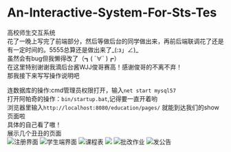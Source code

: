 # An-Interactive-System-For-Sts-Tes
高校师生交互系统<br>
花了一晚上写完了前端部分，然后等做后台的同学做出来，再前后端联调花了还是有一定时间的。5555总算还是做出来了_(:з」∠)_<br>
虽然会有bug但我懒得改了（┓( ´∀` )┏）<br>
在这里特别谢谢我滴后台酱WJJ俊哥赛高！感谢俊哥的不离不弃！<br>
那我接下来写写操作说明吧<br>


连数据库的操作:cmd管理员权限打开，输入`net start mysql57`<br>
打开阿帕奇的操作：`bin/startup.bat`,记得要一直开着哟<br>
浏览器里输入`http://localhost:8080/education/pages/`
就能到达我们的show页面啦<br>
具体的自己看了嗷！<br>
展示几个丑丑的页面<br>
![](https://s1.ax1x.com/2018/11/12/iLDZw9.png "注册界面")
![](https://s1.ax1x.com/2018/11/12/iLrWEd.png "学生端界面")
![](https://s1.ax1x.com/2018/11/12/iLrgDe.png "课程表")
![](https://s1.ax1x.com/2018/11/12/iLrcuD.png"上传作业")
![](https://s1.ax1x.com/2018/11/12/iLr2HH.png "批改作业")
![](https://s1.ax1x.com/2018/11/12/iLryjO.png "发公告")





